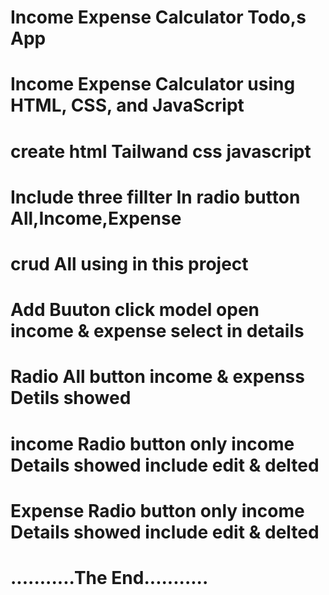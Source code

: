 # Income Expense Calculator Todo,s App
# Income Expense Calculator using HTML, CSS, and JavaScript
# create html Tailwand css javascript
# Include three fillter In radio button All,Income,Expense
# crud All using in this project 
# Add Buuton click model open income & expense select in details 
# Radio All button income & expenss Detils showed 
# income Radio button only income Details showed include edit & delted
# Expense  Radio button only income Details showed include edit & delted
#            ...........The End...........